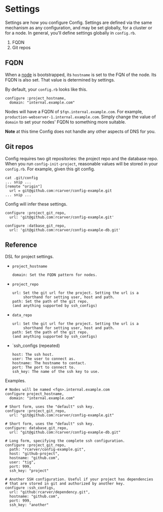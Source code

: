 # Settings

Settings are how you configure Config. Settings are defined via the same
mechanism as any configuration, and may be set globally, for a cluster
or for a node. In general, you'll define settings globally in
`config.rb`.

  1. FQDN
  2. Git repos

## FQDN

When a [node](NODES.md) is bootstrapped, its `hostname` is set to the
FQN of the node. Its FQDN is also set. That value is determined by
settings.

By default, your `config.rb` looks like this.

    configure :project_hostname,
      domain: "internal.example.com"

Nodes will have a FQDN of `$fqn.internal.example.com`. For example,
`production-webserver-1.internal.example.com`. Simply change the value
of `domain` to set your nodes' FQDN to something more suitable.

**Note** at this time Config does not handle any other aspects of DNS
for you.

## Git repos

Config requires two git repositories: the project repo and the database
repo. When you run `config-init-project`, reasonable values will be
stored in your `config.rb`. For example, given this git config.

    cat .git/config
    ... snip ...
    [remote "origin"]
      url = git@github.com:rcarver/config-example.git
    ... snip ...

Config will infer these settings.

    configure :project_git_repo,
      url: 'git@github.com:rcarver/config-example.git'

    configure :datbase_git_repo,
      url: 'git@github.com:rcarver/config-example-db.git'

## Reference

DSL for project settings.

  * `project_hostname`

        domain: Set the FQDN pattern for nodes.

  * `project_repo`

        url: Set the git url for the project. Setting the url is a
             shorthand for setting user, host and path.
        path: Set the path of the git repo.
        (and anything supported by ssh_configs)

  * `data_repo`

        url: Set the git url for the project. Setting the url is a
             shorthand for setting user, host and path.
        path: Set the path of the git repo.
        (and anything supported by ssh_configs)

  * `ssh_configs (repeated)

        host: The ssh host.
        user: The user to connect as.
        hostname: The hostname to contact.
        port: The port to connect to.
        ssh_key: The name of the ssh key to use.

Examples.

    # Nodes will be named <fqn>.internal.example.com
    configure project_hostname,
      domain: "internal.example.com"

    # Short form, uses the "default" ssh key.
    configure :project_git_repo,
      url: "git@github.com:rcarver/config-example.git"

    # Short form, uses the "default" ssh key.
    configure: database_git_repo,
      url: "git@github.com:rcarver/config-example-db.git"

    # Long form, specifying the complete ssh configuration.
    configure :project_git_repo,
      path: "rcarver/config-example.git",
      host: "github-project",
      hostname: "github.com",
      user: "tig",
      port: 999,
      ssh_key: "project"

    # Another SSH configuration. Useful if your project has dependencies
    # that are stored in git and authorized by another key.
    configure :ssh_configs,
      url: "github:rcarver/dependency.git",
      hostname: "github.com",
      port: 999,
      ssh_key: "another"

